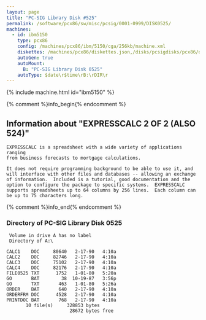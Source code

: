 ```yaml
---
layout: page
title: "PC-SIG Library Disk #525"
permalink: /software/pcx86/sw/misc/pcsig/0001-0999/DISK0525/
machines:
  - id: ibm5150
    type: pcx86
    config: /machines/pcx86/ibm/5150/cga/256kb/machine.xml
    diskettes: /machines/pcx86/diskettes.json,/disks/pcsigdisks/pcx86/diskettes.json
    autoGen: true
    autoMount:
      B: "PC-SIG Library Disk 0525"
    autoType: $date\r$time\rB:\rDIR\r
---
```


{% include machine.html id="ibm5150" %}

{% comment %}info_begin{% endcomment %}

## Information about "EXPRESSCALC 2 OF 2 (ALSO 524)"

    EXPRESSCALC is a spreadsheet with a wide variety of applications ranging
    from business forecasts to mortgage calculations.
    
    It does not require programming background to be able to use it, and
    will interface with other files and databases -- allowing an exchange
    of information.  Included is a tutorial, good documentation and the
    option to configure the package to specific systems.  EXPRESSCALC
    supports spreadsheets up to 64 columns by 256 lines.  Each column can
    be up to 75 characters long.
{% comment %}info_end{% endcomment %}


### Directory of PC-SIG Library Disk 0525

     Volume in drive A has no label
     Directory of A:\

    CALC1    DOC     80640   2-17-90   4:10a
    CALC2    DOC     82746   2-17-90   4:10a
    CALC3    DOC     75102   2-17-90   4:10a
    CALC4    DOC     82176   2-17-90   4:10a
    FILE0525 TXT      1752   1-01-80   5:20a
    GO       BAT        38  10-19-87   3:56p
    GO       TXT       463   1-01-80   5:26a
    ORDER    BAT       640   2-17-90   4:10a
    ORDERFRM DOC      4528   2-17-90   4:10a
    PRINTDOC BAT       768   2-17-90   4:10a
           10 file(s)     328853 bytes
                           28672 bytes free
